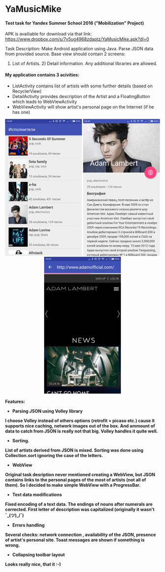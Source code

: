 # YaMusicMike
#### Test task for Yandex Summer School 2016 ("Mobilization" Project)

APK is availiable for download via that link:
https://www.dropbox.com/s/7v5ug4968zdaptz/YaMusicMike.apk?dl=0

Task Description: Make Android application using Java. Parse JSON data from provided source. Base view should contain 2 screens:
1) List of Artists. 2) Detail information. Any additional libraries are allowed.

#### My application contains 3 acivities:

- ListActivity contains list of artists with some further details (based on RecyclerView)
- DetailActivity provides description of the Artist and a FloatingButton which leads to WebViewActivity
- WebViewActivity will show artist's personal page on the Internet (if he has one)

<b Screenshots>
<p align="center">
  <img src="/screenshots/ListActivity.png" alt="ListActivity" width="250"/>
  <img src="/screenshots/DetailActivity.png" alt="DetailActivity" width="250"/>
  <img src="/screenshots/WebViewActivity.png" alt="WebViewActivity" width="250"/>
</p>

Features:
- Parsing JSON using Volley library 

I choose Volley instead of others options (retrofit + picaso etc.) cause it supports nice caching, network images out of the box.
And ammount of data to catch from JSON is really not that big. Volley handles it quite well.
- Sorting. 

List of artists derived from JSON is mixed. Sorting was done using Collection.sort ignoring the case of the letters.
- WebView

Original task desription never mentioned creating a WebView, but JSON contains links to the personal pages of the most of artists (not all of them). So I decided to make simple WebView with a ProgressBar.
- Text data modifications

Fixed encoding of a text data. The endings of nouns after numerals are corrected. First letter of description was capitalized (originally it wasn't ¯\_(ツ)_/¯)

- Errors handling

Several checks: network connection , availability of the JSON,  presence of artist's personal site.
Toast messages are shown if something is wrong.

- Collapsing toolbar layout

Looks really nice, that it :-) 



